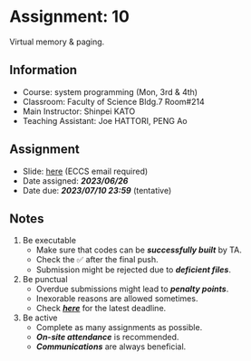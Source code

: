 # Assignment: 10

Virtual memory & paging.

## Information

- Course: system programming (Mon, 3rd & 4th)
- Classroom: Faculty of Science Bldg.7 Room#214
- Main Instructor: Shinpei KATO
- Teaching Assistant: Joe HATTORI, PENG Ao

## Assignment

- Slide: [here](https://docs.google.com/presentation/d/1Cy1Mi4yuCvqTsXoebHfvUtodkpec-FpgWCZGKoINhNI/edit?usp=sharing) (ECCS email required) 
- Date assigned: ***2023/06/26***
- Date due: ***2023/07/10 23:59*** (tentative)

## Notes

1. Be executable
    - Make sure that codes can be ***successfully built*** by TA.
    - Check the ✅ after the final push.
    - Submission might be rejected due to ***deficient files***.
1. Be punctual
    - Overdue submissions might lead to ***penalty points***.
    - Inexorable reasons are allowed sometimes.
    - Check [***here***](https://github.com/ut-syspro-admin/assignment-10) for the latest deadline.
1. Be active
    - Complete as many assignments as possible.
    - ***On-site attendance*** is recommended.
    - ***Communications*** are always beneficial.
